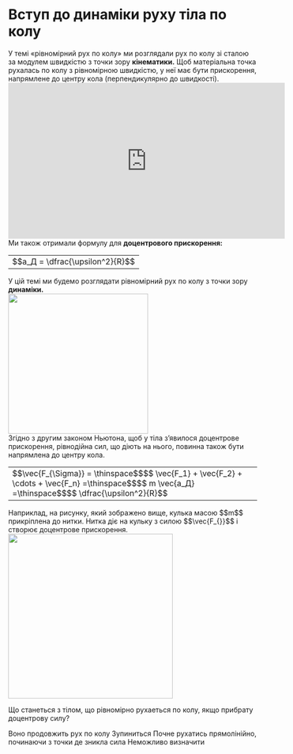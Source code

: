 # Вступ до динамiки руху тiла по колу

<div class="space">У темi «рiвномiрний рух по колу» ми розглядали рух по колу зi сталою за модулем швидкiстю з точки зору <b>кiнематики.</b> Щоб матерiальна точка рухалась по колу з рiвномiрною швидкiстю, у неї має бути прискорення, напрямлене до центру кола (перпендикулярно до швидкостi).</div>

<div class="space"><div class="fluidMedia">
<iframe width="560" height="315" src="https://www.youtube.com/embed/KoeLZN7tk2s" frameborder="0" allowfullscreen></iframe>
</div>
<div class="popup">
</div></div>

<div class="space">Ми також отримали формулу для <span class="p1"><b>доцентрового прискорення:</b></span></div>

<div class="space"><div class="centered-table-wrapper">
<table class="centered-table">
<tr class="eq">
<td class="eq">
<p1>$$a_Д = \dfrac{\upsilon^2}{R}$$</p1>
</td>
</tr>
</table></div></div>

<div class="space">У цiй темi ми будемо розглядати рiвномiрний рух по колу з точки зору <b>динамiки.</b></div>

<div class="space"><img class="image" width="283"  src="https://rawgit.com/chudaol/ed-era-book-physics/master/images/chapter_6/2.png"></div>

<div class="space">Згiдно з другим законом Ньютона, щоб у тiла з’явилося доцентрове прискорення, рiвнодiйна сил, що дiють на нього, повинна також бути напрямлена до центру кола.</div>

<div class="space"><div class="centered-table-wrapper">
<table class="centered-table">
<tr class="eq">
<td class="eq">
<p1>$$\vec{F_{\Sigma}} = \thinspace$$$$ \vec{F_1} + \vec{F_2} + \cdots + \vec{F_n} =\thinspace$$$$ m \vec{a_Д} =\thinspace$$$$ \dfrac{\upsilon^2}{R}$$</p1>
</td>
</tr>
</table></div></div>

<div class="space">Наприклад, на рисунку, який зображено вище, кулька масою $$m$$ прикрiплена до нитки. Нитка дiє на кульку з силою $$\vec{F_{}}$$ i створює доцентрове прискорення.</div>

<div class="space"><img class="image" width="333"  src="https://rawgit.com/chudaol/ed-era-book-physics/master/images/chapter_6/3.png"></div>

<quiz correctLabel="correct!" incorrectLabel="incorrect!" checkLabel="check ansert">
<question>
<p>Що станеться з тілом, що рівномірно рухаеться по колу, якщо прибрату доцентрову силу?</p>
 
<answer>Воно продовжить рух по колу</answer>
<answer>Зупиниться</answer>
<answer correct>Почне рухатись прямолінійно, починаючи з точки де зникла сила</answer>
<answer>Неможливо визначити</answer>
</question>
</quiz>